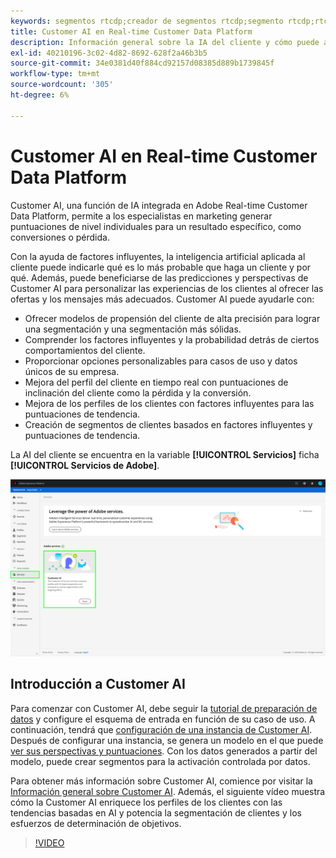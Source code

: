 ```yaml
---
keywords: segmentos rtcdp;creador de segmentos rtcdp;segmento rtcdp;rtcdp de ai de cliente
title: Customer AI en Real-time Customer Data Platform
description: Información general sobre la IA del cliente y cómo puede ayudarle a generar puntuaciones para resultados específicos, como conversiones o pérdida.
exl-id: 40210196-3c02-4d82-8692-628f2a46b3b5
source-git-commit: 34e0381d40f884cd92157d08385d889b1739845f
workflow-type: tm+mt
source-wordcount: '305'
ht-degree: 6%

---
```


# Customer AI en Real-time Customer Data Platform

Customer AI, una función de IA integrada en Adobe Real-time Customer Data Platform, permite a los especialistas en marketing generar puntuaciones de nivel individuales para un resultado específico, como conversiones o pérdida.

Con la ayuda de factores influyentes, la inteligencia artificial aplicada al cliente puede indicarle qué es lo más probable que haga un cliente y por qué. Además, puede beneficiarse de las predicciones y perspectivas de Customer AI para personalizar las experiencias de los clientes al ofrecer las ofertas y los mensajes más adecuados. Customer AI puede ayudarle con:

* Ofrecer modelos de propensión del cliente de alta precisión para lograr una segmentación y una segmentación más sólidas.
* Comprender los factores influyentes y la probabilidad detrás de ciertos comportamientos del cliente.
* Proporcionar opciones personalizables para casos de uso y datos únicos de su empresa.
* Mejora del perfil del cliente en tiempo real con puntuaciones de inclinación del cliente como la pérdida y la conversión.
* Mejora de los perfiles de los clientes con factores influyentes para las puntuaciones de tendencia.
* Creación de segmentos de clientes basados en factores influyentes y puntuaciones de tendencia.

La AI del cliente se encuentra en la variable **[!UICONTROL Servicios]** ficha **[!UICONTROL Servicios de Adobe]**.

![Ubicación de Customer AI](../assets/overview/rtcdp-customer-ai.png)

## Introducción a Customer AI

Para comenzar con Customer AI, debe seguir la [tutorial de preparación de datos](../../intelligent-services/data-preparation.md) y configure el esquema de entrada en función de su caso de uso. A continuación, tendrá que [configuración de una instancia de Customer AI](../../intelligent-services/customer-ai/user-guide/configure.md). Después de configurar una instancia, se genera un modelo en el que puede [ver sus perspectivas y puntuaciones](../../intelligent-services/customer-ai/user-guide/discover-insights.md). Con los datos generados a partir del modelo, puede crear segmentos para la activación controlada por datos.

Para obtener más información sobre Customer AI, comience por visitar la [Información general sobre Customer AI](../../intelligent-services/customer-ai/overview.md). Además, el siguiente vídeo muestra cómo la Customer AI enriquece los perfiles de los clientes con las tendencias basadas en AI y potencia la segmentación de clientes y los esfuerzos de determinación de objetivos.

>[!VIDEO](https://video.tv.adobe.com/v/40374/?quality=12&learn=on)
